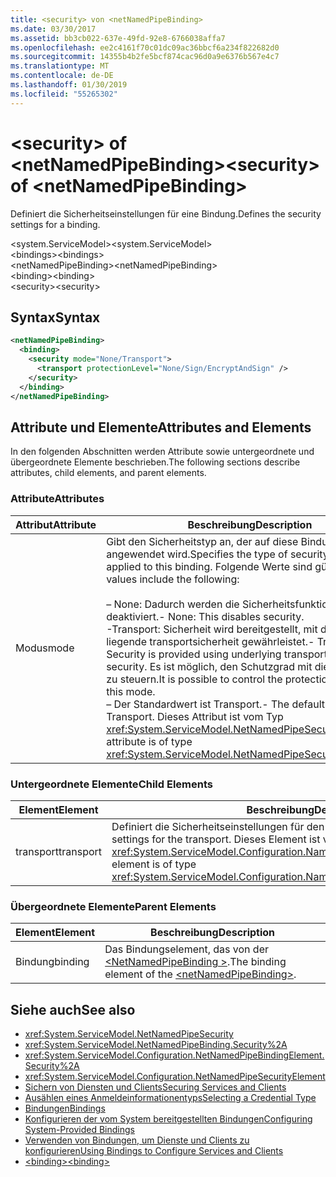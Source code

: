 ```yaml
---
title: <security> von <netNamedPipeBinding>
ms.date: 03/30/2017
ms.assetid: bb3cb022-637e-49fd-92e8-6766038affa7
ms.openlocfilehash: ee2c4161f70c01dc09ac36bbcf6a234f822682d0
ms.sourcegitcommit: 14355b4b2fe5bcf874cac96d0a9e6376b567e4c7
ms.translationtype: MT
ms.contentlocale: de-DE
ms.lasthandoff: 01/30/2019
ms.locfileid: "55265302"
---
```

# <a name="security-of-netnamedpipebinding"></a><span data-ttu-id="41cdf-102">\<security> of \<netNamedPipeBinding></span><span class="sxs-lookup"><span data-stu-id="41cdf-102">\<security> of \<netNamedPipeBinding></span></span>
<span data-ttu-id="41cdf-103">Definiert die Sicherheitseinstellungen für eine Bindung.</span><span class="sxs-lookup"><span data-stu-id="41cdf-103">Defines the security settings for a binding.</span></span>  
  
 <span data-ttu-id="41cdf-104">\<system.ServiceModel></span><span class="sxs-lookup"><span data-stu-id="41cdf-104">\<system.ServiceModel></span></span>  
<span data-ttu-id="41cdf-105">\<bindings></span><span class="sxs-lookup"><span data-stu-id="41cdf-105">\<bindings></span></span>  
<span data-ttu-id="41cdf-106">\<netNamedPipeBinding></span><span class="sxs-lookup"><span data-stu-id="41cdf-106">\<netNamedPipeBinding></span></span>  
<span data-ttu-id="41cdf-107">\<binding></span><span class="sxs-lookup"><span data-stu-id="41cdf-107">\<binding></span></span>  
<span data-ttu-id="41cdf-108">\<security></span><span class="sxs-lookup"><span data-stu-id="41cdf-108">\<security></span></span>  
  
## <a name="syntax"></a><span data-ttu-id="41cdf-109">Syntax</span><span class="sxs-lookup"><span data-stu-id="41cdf-109">Syntax</span></span>  
  
```xml  
<netNamedPipeBinding>
  <binding>
    <security mode="None/Transport">
      <transport protectionLevel="None/Sign/EncryptAndSign" />
    </security>
  </binding>
</netNamedPipeBinding>
```  
  
## <a name="attributes-and-elements"></a><span data-ttu-id="41cdf-110">Attribute und Elemente</span><span class="sxs-lookup"><span data-stu-id="41cdf-110">Attributes and Elements</span></span>  
 <span data-ttu-id="41cdf-111">In den folgenden Abschnitten werden Attribute sowie untergeordnete und übergeordnete Elemente beschrieben.</span><span class="sxs-lookup"><span data-stu-id="41cdf-111">The following sections describe attributes, child elements, and parent elements.</span></span>  
  
### <a name="attributes"></a><span data-ttu-id="41cdf-112">Attribute</span><span class="sxs-lookup"><span data-stu-id="41cdf-112">Attributes</span></span>  
  
|<span data-ttu-id="41cdf-113">Attribut</span><span class="sxs-lookup"><span data-stu-id="41cdf-113">Attribute</span></span>|<span data-ttu-id="41cdf-114">Beschreibung</span><span class="sxs-lookup"><span data-stu-id="41cdf-114">Description</span></span>|  
|---------------|-----------------|  
|<span data-ttu-id="41cdf-115">Modus</span><span class="sxs-lookup"><span data-stu-id="41cdf-115">mode</span></span>|<span data-ttu-id="41cdf-116">Gibt den Sicherheitstyp an, der auf diese Bindung angewendet wird.</span><span class="sxs-lookup"><span data-stu-id="41cdf-116">Specifies the type of security that is applied to this binding.</span></span> <span data-ttu-id="41cdf-117">Folgende Werte sind gültig:</span><span class="sxs-lookup"><span data-stu-id="41cdf-117">Valid values include the following:</span></span><br /><br /> <span data-ttu-id="41cdf-118">– None: Dadurch werden die Sicherheitsfunktionen deaktiviert.</span><span class="sxs-lookup"><span data-stu-id="41cdf-118">-   None: This disables security.</span></span><br /><span data-ttu-id="41cdf-119">-Transport: Sicherheit wird bereitgestellt, mit der zugrunde liegende transportsicherheit gewährleistet.</span><span class="sxs-lookup"><span data-stu-id="41cdf-119">-   Transport: Security is provided using underlying transport based security.</span></span> <span data-ttu-id="41cdf-120">Es ist möglich, den Schutzgrad mit diesem Modus zu steuern.</span><span class="sxs-lookup"><span data-stu-id="41cdf-120">It is possible to control the protection level with this mode.</span></span><br /><span data-ttu-id="41cdf-121">– Der Standardwert ist Transport.</span><span class="sxs-lookup"><span data-stu-id="41cdf-121">-   The default value is Transport.</span></span> <span data-ttu-id="41cdf-122">Dieses Attribut ist vom Typ <xref:System.ServiceModel.NetNamedPipeSecurityMode>.</span><span class="sxs-lookup"><span data-stu-id="41cdf-122">This attribute is of type <xref:System.ServiceModel.NetNamedPipeSecurityMode>.</span></span>|  
  
### <a name="child-elements"></a><span data-ttu-id="41cdf-123">Untergeordnete Elemente</span><span class="sxs-lookup"><span data-stu-id="41cdf-123">Child Elements</span></span>  
  
|<span data-ttu-id="41cdf-124">Element</span><span class="sxs-lookup"><span data-stu-id="41cdf-124">Element</span></span>|<span data-ttu-id="41cdf-125">Beschreibung</span><span class="sxs-lookup"><span data-stu-id="41cdf-125">Description</span></span>|  
|-------------|-----------------|  
|<span data-ttu-id="41cdf-126">transport</span><span class="sxs-lookup"><span data-stu-id="41cdf-126">transport</span></span>|<span data-ttu-id="41cdf-127">Definiert die Sicherheitseinstellungen für den Transport.</span><span class="sxs-lookup"><span data-stu-id="41cdf-127">Defines the security settings for the transport.</span></span> <span data-ttu-id="41cdf-128">Dieses Element ist vom Typ <xref:System.ServiceModel.Configuration.NamedPipeTransportSecurityElement>.</span><span class="sxs-lookup"><span data-stu-id="41cdf-128">This element is of type <xref:System.ServiceModel.Configuration.NamedPipeTransportSecurityElement>.</span></span>|  
  
### <a name="parent-elements"></a><span data-ttu-id="41cdf-129">Übergeordnete Elemente</span><span class="sxs-lookup"><span data-stu-id="41cdf-129">Parent Elements</span></span>  
  
|<span data-ttu-id="41cdf-130">Element</span><span class="sxs-lookup"><span data-stu-id="41cdf-130">Element</span></span>|<span data-ttu-id="41cdf-131">Beschreibung</span><span class="sxs-lookup"><span data-stu-id="41cdf-131">Description</span></span>|  
|-------------|-----------------|  
|<span data-ttu-id="41cdf-132">Bindung</span><span class="sxs-lookup"><span data-stu-id="41cdf-132">binding</span></span>|<span data-ttu-id="41cdf-133">Das Bindungselement, das von der [ \<NetNamedPipeBinding >](../../../../../docs/framework/configure-apps/file-schema/wcf/netnamedpipebinding.md).</span><span class="sxs-lookup"><span data-stu-id="41cdf-133">The binding element of the [\<netNamedPipeBinding>](../../../../../docs/framework/configure-apps/file-schema/wcf/netnamedpipebinding.md).</span></span>|  
  
## <a name="see-also"></a><span data-ttu-id="41cdf-134">Siehe auch</span><span class="sxs-lookup"><span data-stu-id="41cdf-134">See also</span></span>
- <xref:System.ServiceModel.NetNamedPipeSecurity>
- <xref:System.ServiceModel.NetNamedPipeBinding.Security%2A>
- <xref:System.ServiceModel.Configuration.NetNamedPipeBindingElement.Security%2A>
- <xref:System.ServiceModel.Configuration.NetNamedPipeSecurityElement>
- [<span data-ttu-id="41cdf-135">Sichern von Diensten und Clients</span><span class="sxs-lookup"><span data-stu-id="41cdf-135">Securing Services and Clients</span></span>](../../../../../docs/framework/wcf/feature-details/securing-services-and-clients.md)
- [<span data-ttu-id="41cdf-136">Ausählen eines Anmeldeinformationentyps</span><span class="sxs-lookup"><span data-stu-id="41cdf-136">Selecting a Credential Type</span></span>](../../../../../docs/framework/wcf/feature-details/selecting-a-credential-type.md)
- [<span data-ttu-id="41cdf-137">Bindungen</span><span class="sxs-lookup"><span data-stu-id="41cdf-137">Bindings</span></span>](../../../../../docs/framework/wcf/bindings.md)
- [<span data-ttu-id="41cdf-138">Konfigurieren der vom System bereitgestellten Bindungen</span><span class="sxs-lookup"><span data-stu-id="41cdf-138">Configuring System-Provided Bindings</span></span>](../../../../../docs/framework/wcf/feature-details/configuring-system-provided-bindings.md)
- [<span data-ttu-id="41cdf-139">Verwenden von Bindungen, um Dienste und Clients zu konfigurieren</span><span class="sxs-lookup"><span data-stu-id="41cdf-139">Using Bindings to Configure Services and Clients</span></span>](../../../../../docs/framework/wcf/using-bindings-to-configure-services-and-clients.md)
- [<span data-ttu-id="41cdf-140">\<binding></span><span class="sxs-lookup"><span data-stu-id="41cdf-140">\<binding></span></span>](../../../../../docs/framework/misc/binding.md)
